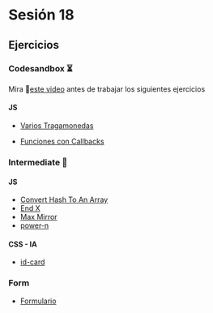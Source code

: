 # Sesión 18

## Ejercicios

### Codesandbox ⏳

Mira 🎥[este video](https://www.loom.com/share/4e3fa40838924165ab975fb62129e852?sid=a2c73d8c-d218-4a54-8900-80f5694a0c7e)
antes de trabajar los siguientes ejercicios

#### JS

- [Varios Tragamonedas](https://codesandbox.io/p/devbox/callbacks2-5xqzmr?file=%2Findex.js)

- [Funciones con Callbacks](https://codesandbox.io/p/devbox/callbacks2-5xqzmr?file=%2Findex.js)

### Intermediate 💪

#### JS

- [Convert Hash To An Array](../exercises/convert-hash-to-an-array/README.md)
- [End X](../exercises/end-x/README.md)
- [Max Mirror](../exercises/max-mirror/README.md)
- [power-n](../exercises/power-n/README.md)

#### CSS - IA

- [id-card](../exercises/ia-id-card/README.md)

### Form

- [Formulario](https://docs.google.com/forms/d/e/1FAIpQLSe3gCmpX4wXE6CgiTMSewMuIPYKE_qnxzVPE7Hsd_zND25Cbw/viewform)
